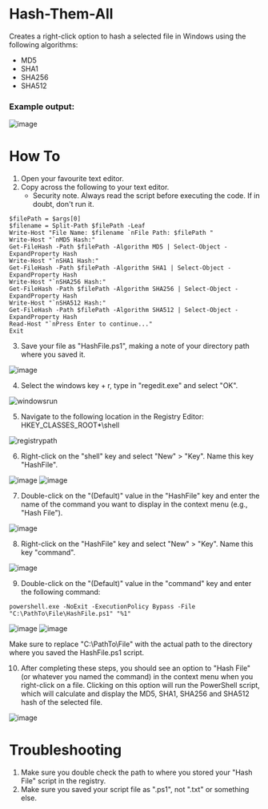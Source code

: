 # Hash-Them-All
Creates a right-click option to hash a selected file in Windows using the following algorithms:

- MD5
- SHA1
- SHA256
- SHA512

### Example output:

![image](https://user-images.githubusercontent.com/103339246/229255680-37a94b55-c7e6-4d75-bd1e-01e4f9bcbaa6.png)


# How To
1. Open your favourite text editor.
2. Copy across the following to your text editor.
   - Security note. Always read the script before executing the code. If in doubt, don't run it.

~~~
$filePath = $args[0]
$filename = Split-Path $filePath -Leaf
Write-Host "File Name: $filename `nFile Path: $filePath "
Write-Host "`nMD5 Hash:"
Get-FileHash -Path $filePath -Algorithm MD5 | Select-Object -ExpandProperty Hash
Write-Host "`nSHA1 Hash:"
Get-FileHash -Path $filePath -Algorithm SHA1 | Select-Object -ExpandProperty Hash
Write-Host "`nSHA256 Hash:"
Get-FileHash -Path $filePath -Algorithm SHA256 | Select-Object -ExpandProperty Hash
Write-Host "`nSHA512 Hash:"
Get-FileHash -Path $filePath -Algorithm SHA512 | Select-Object -ExpandProperty Hash
Read-Host "`nPress Enter to continue..."
Exit
~~~

3. Save your file as "HashFile.ps1", making a note of your directory path where you saved it.

![image](https://user-images.githubusercontent.com/103339246/229251998-790a9696-4766-4401-92de-9177b4adcdd8.png)

4. Select the windows key + r, type in "regedit.exe" and select "OK".

![windowsrun](https://user-images.githubusercontent.com/103339246/229251143-d1a891dd-0a99-4e4e-9ac0-7d0af78c338f.png)

5. Navigate to the following location in the Registry Editor: HKEY_CLASSES_ROOT\*\shell

![registrypath](https://user-images.githubusercontent.com/103339246/229251122-30bcc647-03f7-419f-b3f3-297b7cf5da4c.png)

6. Right-click on the "shell" key and select "New" > "Key". Name this key "HashFile".

![image](https://user-images.githubusercontent.com/103339246/229251112-ed251f4a-91b1-4e13-93dc-33d25cafdc42.png)
![image](https://user-images.githubusercontent.com/103339246/229251395-25267bbb-9767-4306-b8a9-f085b07fd692.png)

7. Double-click on the "(Default)" value in the "HashFile" key and enter the name of the command you want to display in the context menu (e.g., "Hash File").

![image](https://user-images.githubusercontent.com/103339246/229251462-1340123d-e6fa-436a-8047-5dfbda8178dc.png)

8. Right-click on the "HashFile" key and select "New" > "Key". Name this key "command".

![image](https://user-images.githubusercontent.com/103339246/229251508-6c10b6c9-ed39-4c2e-9913-c848e60f552c.png)

9. Double-click on the "(Default)" value in the "command" key and enter the following command:

~~~
powershell.exe -NoExit -ExecutionPolicy Bypass -File "C:\PathTo\File\HashFile.ps1" "%1"
~~~

![image](https://user-images.githubusercontent.com/103339246/229255104-78db25a7-f235-4a01-ba20-b88a85bb5a07.png)
![image](https://user-images.githubusercontent.com/103339246/229255113-1a81fbcc-87e2-4faa-a9a9-938f270b9912.png)

Make sure to replace "C:\PathTo\File" with the actual path to the directory where you saved the HashFile.ps1 script.

10. After completing these steps, you should see an option to "Hash File" (or whatever you named the command) in the context menu when you right-click on a file. Clicking on this option will run the PowerShell script, which will calculate and display the MD5, SHA1, SHA256 and SHA512 hash of the selected file.

![image](https://user-images.githubusercontent.com/103339246/229255196-9a7ded9f-5616-4039-9280-92b0f9406c5d.png)

# Troubleshooting

1. Make sure you double check the path to where you stored your "Hash File" script in the registry.
2. Make sure you saved your script file as ".ps1", not ".txt" or something else.
